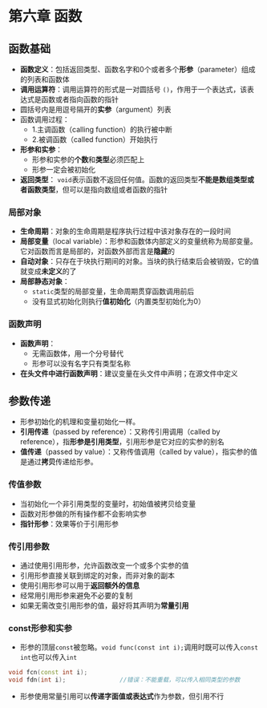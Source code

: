 # 第六章 函数

## 函数基础

- **函数定义**：包括返回类型、函数名字和0个或者多个**形参**（parameter）组成的列表和函数体
- **调用运算符**：调用运算符的形式是一对圆括号 `()`，作用于一个表达式，该表达式是函数或者指向函数的指针
- 圆括号内是用逗号隔开的**实参**（argument）列表
- 函数调用过程：
  - 1.主调函数（calling function）的执行被中断
  - 2.被调函数（called function）开始执行
- **形参和实参**：
  - 形参和实参的**个数**和**类型**必须匹配上
  - 形参一定会被初始化  
- **返回类型**： `void`表示函数不返回任何值。函数的返回类型**不能是数组类型或者函数类型**，但可以是指向数组或者函数的指针

### 局部对象

- **生命周期**：对象的生命周期是程序执行过程中该对象存在的一段时间
- **局部变量**（local variable）：形参和函数体内部定义的变量统称为局部变量。它对函数而言是局部的，对函数外部而言是**隐藏**的
- **自动对象**：只存在于块执行期间的对象。当块的执行结束后会被销毁，它的值就变成**未定义**的了
- **局部静态对象**： 
  - `static`类型的局部变量，生命周期贯穿函数调用前后
  - 没有显式初始化则执行**值初始化**（内置类型初始化为0）
### 函数声明

- **函数声明**：
  - 无需函数体，用一个分号替代
  - 形参可以没有名字只有类型名称
- **在头文件中进行函数声明**：建议变量在头文件中声明；在源文件中定义

## 参数传递

- 形参初始化的机理和变量初始化一样。
- **引用传递**（passed by reference）：又称传引用调用（called by reference），指**形参是引用类型**，引用形参是它对应的实参的别名
- **值传递**（passed by value）：又称传值调用（called by value），指实参的值是通过**拷贝**传递给形参。
### 传值参数

- 当初始化一个非引用类型的变量时，初始值被拷贝给变量
- 函数对形参做的所有操作都不会影响实参
- **指针形参**：效果等价于引用形参
### 传引用参数

- 通过使用引用形参，允许函数改变一个或多个实参的值
- 引用形参直接关联到绑定的对象，而非对象的副本
- 使用引用形参可以用于**返回额外的信息**
- 经常用引用形参来避免不必要的复制
- 如果无需改变引用形参的值，最好将其声明为**常量引用**

### const形参和实参

- 形参的顶层`const`被忽略。`void func(const int i);`调用时既可以传入`const int`也可以传入`int`
 ```cpp
 void fcn(const int i);
 void fdn(int i);               //错误：不能重载，可以传入相同类型的参数
 ```
- 形参使用常量引用可以**传递字面值或表达式**作为参数，但引用不行
